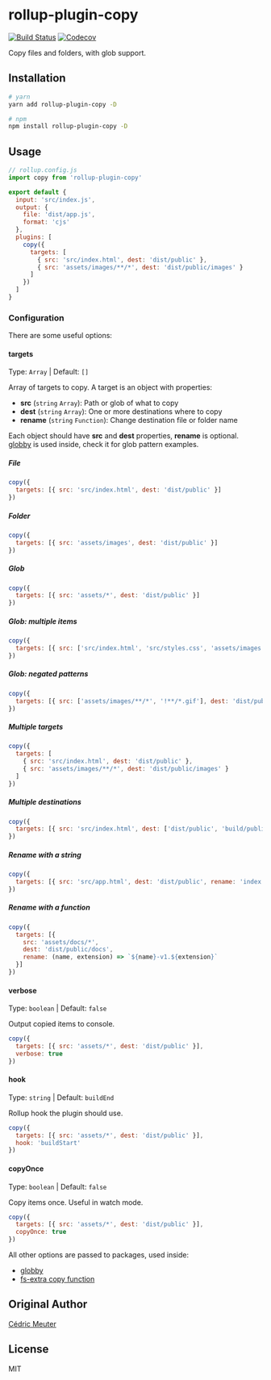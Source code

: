 # rollup-plugin-copy

[![Build Status](https://travis-ci.org/vladshcherbin/rollup-plugin-copy.svg?branch=master)](https://travis-ci.org/vladshcherbin/rollup-plugin-copy)
[![Codecov](https://codecov.io/gh/vladshcherbin/rollup-plugin-copy/branch/master/graph/badge.svg)](https://codecov.io/gh/vladshcherbin/rollup-plugin-copy)

Copy files and folders, with glob support.

## Installation

```bash
# yarn
yarn add rollup-plugin-copy -D

# npm
npm install rollup-plugin-copy -D
```

## Usage

```js
// rollup.config.js
import copy from 'rollup-plugin-copy'

export default {
  input: 'src/index.js',
  output: {
    file: 'dist/app.js',
    format: 'cjs'
  },
  plugins: [
    copy({
      targets: [
        { src: 'src/index.html', dest: 'dist/public' },
        { src: 'assets/images/**/*', dest: 'dist/public/images' }
      ]
    })
  ]
}
```

### Configuration

There are some useful options:

#### targets

Type: `Array` | Default: `[]`

Array of targets to copy. A target is an object with properties:

- **src** (`string` `Array`): Path or glob of what to copy
- **dest** (`string` `Array`): One or more destinations where to copy
- **rename** (`string` `Function`): Change destination file or folder name

Each object should have **src** and **dest** properties, **rename** is optional. [globby](https://github.com/sindresorhus/globby) is used inside, check it for glob pattern examples.

##### File

```js
copy({
  targets: [{ src: 'src/index.html', dest: 'dist/public' }]
})
```

##### Folder

```js
copy({
  targets: [{ src: 'assets/images', dest: 'dist/public' }]
})
```

##### Glob

```js
copy({
  targets: [{ src: 'assets/*', dest: 'dist/public' }]
})
```

##### Glob: multiple items

```js
copy({
  targets: [{ src: ['src/index.html', 'src/styles.css', 'assets/images'], dest: 'dist/public' }]
})
```

##### Glob: negated patterns

```js
copy({
  targets: [{ src: ['assets/images/**/*', '!**/*.gif'], dest: 'dist/public/images' }]
})
```

##### Multiple targets

```js
copy({
  targets: [
    { src: 'src/index.html', dest: 'dist/public' },
    { src: 'assets/images/**/*', dest: 'dist/public/images' }
  ]
})
```

##### Multiple destinations

```js
copy({
  targets: [{ src: 'src/index.html', dest: ['dist/public', 'build/public'] }]
})
```

##### Rename with a string

```js
copy({
  targets: [{ src: 'src/app.html', dest: 'dist/public', rename: 'index.html' }]
})
```

##### Rename with a function

```js
copy({
  targets: [{
    src: 'assets/docs/*',
    dest: 'dist/public/docs',
    rename: (name, extension) => `${name}-v1.${extension}`
  }]
})
```

#### verbose

Type: `boolean` | Default: `false`

Output copied items to console.

```js
copy({
  targets: [{ src: 'assets/*', dest: 'dist/public' }],
  verbose: true
})
```

#### hook

Type: `string` | Default: `buildEnd`

Rollup hook the plugin should use.

```js
copy({
  targets: [{ src: 'assets/*', dest: 'dist/public' }],
  hook: 'buildStart'
})
```

#### copyOnce

Type: `boolean` | Default: `false`

Copy items once. Useful in watch mode.

```js
copy({
  targets: [{ src: 'assets/*', dest: 'dist/public' }],
  copyOnce: true
})
```

All other options are passed to packages, used inside:
  - [globby](https://github.com/sindresorhus/globby)
  - [fs-extra copy function](https://github.com/jprichardson/node-fs-extra/blob/7.0.0/docs/copy.md)

## Original Author

[Cédric Meuter](https://github.com/meuter)

## License

MIT

